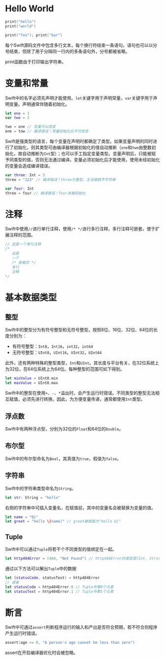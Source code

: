 <!--
+++
date = "2016-05-11T17:05:30+08:00"
draft = false
title = "Swift从入坑到弃坑_基础"
slug = "swift_tutorial_basics"
weight = 1
categories = "swift_tutorial"

+++
-->

# Hello World

```swift
print("hello")
print("world")

print("foo"); print("bar")
```

每个Swift源码文件中包含多行文本，每个换行符结束一条语句。语句也可以以分号结束，但除了用于分隔同一行内的多条语句外，分号都被省略。

print函数由于打印输出字符串。

# 变量和常量

Swift中的名字必须先声明才能使用。`let`关键字用于声明常量，`var`关键字用于声明变量。声明通常伴随着初始化。

```swift
let one = 1
var two = 2

two = one // 变量可以改变
one = tow // 编译错误！常量初始化后不可改变
```

Swift是强类型的语言，每个变量在声明时都确定了类型。如果变量声明的同时进行了初始化，则其类型可由编译器根据初始化的值自动推断（`one`和`two`由整数初始化，故自动推断为`Int`型）；也可以手工指定变量类型。变量声明后，只能被赋予同类型的值，否则无法通过编译。变量必须初始化后才能使用，使用未经初始化的变量会造成编译错误。

```swift
var three: Int = 3
three = "123" // 编译错误！three为整型，无法被赋予字符串

var four: Int
three = four // 编译错误！four未被初始化
```

# 注释

Swift中使用`//`进行单行注释，使用`/* */`进行多行注释，多行注释可嵌套，便于扩展注释的范围。

```swift
// 这是一个单行注释
/*
   这是
   一个
   /* 嵌套的 */
   多行
   注释
*/
```

# 基本数据类型

## 整型

Swift中的整型分为有符号整型和无符号整型，按照8位、16位、32位、64位的长度分别为：

* 有符号整型：`Int8`，`Int16`，`int32`，`int64`
* 无符号整型：`UInt8`，`UInt16`，`UInt32`，`UInt64`

此外，还有两种特殊的整型类型，`Int`和`UInt`。其长度与平台有关，在32位系统上为32位，在64位系统上为64位。每种整型的范围可如下得到。

```swift
let minValue = UInt8.min
let maxValue = UInt8.max
```

Swift中的整型在使用`+`、`-`、`*`溢出时，会产生运行时错误。不同类型的整型无法相互赋值，必须先进行转换。因此，为方便变量传递，通常都使用`Int`类型。

## 浮点数

Swift中有两种浮点型，分别为32位的`Float`和64位的`Double`。

## 布尔型

Swift中的布尔型命名为`Bool`，其真值为`true`，假值为`false`。

## 字符串

Swift中的字符串类型命名为`String`。

```swift
let str: String = "hello"
```

右侧的字符串中可插入变量名，在赋值前，其中的变量名会被替换为变量的值。

```swift
let name = "Qi"
let greet = "hello \(name)" // greet被赋值为"hello Qi"
```

## Tuple

Swift中可以通过`Tuple`将若干个不同类型的值绑定在一起。

```swift
let http404Error = (404, "Not Found") // http404Error的类型是(Int, String)
```

通过以下方法可以解出`Tuple`中的数据

```swift
let (statusCode, statusText) = http404Error
// 或者
let statusCode = http404Error.0 // Tuple中第0个元素
let statusText = http404Error.1 // Tuple中第1个元素
```

# 断言

Swift中可通过`assert`判断程序运行的输入和产出是否符合预期，若不符合则程序产生运行时错误。

```swift
assert(age >= 0, "A person's age cannot be less than zero")
```

assert在开启编译器优化时会被忽略。
